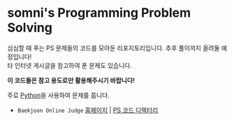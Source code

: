 somni's Programming Problem Solving
===================================
심심할 때 푸는 PS 문제들의 코드를 모아둔 리포지토리입니다. 추후 풀이까지 올려둘 예정입니다!  
타 인터넷 게시글을 참고하여 푼 문제도 있습니다.  

**이 코드들은 참고 용도로만 활용해주시기 바랍니다!**

주로 [Python](https://python.org)을 사용하여 문제를 풉니다.

- `Baekjoon Online Judge` [홈페이지](https://acmicpc.net) | [PS 코드 디렉터리](/BOJ)
